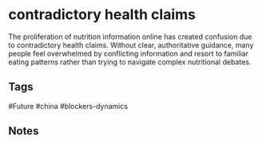 # contradictory health claims

The proliferation of nutrition information online has created confusion due to contradictory health claims. Without clear, authoritative guidance, many people feel overwhelmed by conflicting information and resort to familiar eating patterns rather than trying to navigate complex nutritional debates.

## Tags
#Future #china #blockers-dynamics

## Notes
<!-- Add your notes here -->
